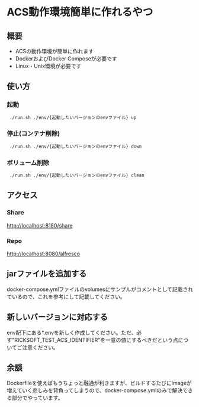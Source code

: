 # ACS動作環境簡単に作れるやつ

## 概要

* ACSの動作環境が簡単に作れます
* DockerおよびDocker Composeが必要です
* Linux・Unix環境が必要です

## 使い方

### 起動

```bash
 ./run.sh ./env/{起動したいバージョンのenvファイル} up
```

### 停止(コンテナ削除)

```bash
 ./run.sh ./env/{起動したいバージョンのenvファイル} down
```

### ボリューム削除

```bash
 ./run.sh ./env/{起動したいバージョンのenvファイル} clean
```

## アクセス

### Share

<http://localhost:8180/share>

### Repo

<http://localhost:8080/alfresco>

## jarファイルを追加する

docker-compose.ymlファイルのvolumesにサンプルがコメントとして記載されているので、これを参考にして記載してください。

## 新しいバージョンに対応する

env配下にある*.envを新しく作成してください。ただ、必ず"RICKSOFT_TEST_ACS_IDENTIFIER"を一意の値にするべきだという点についてご注意ください。

## 余談

Dockerfileを使えばもうちょっと融通が利きますが、ビルドするたびにImageが増えていく悲しみを背負ってしまうので、docker-compose.ymlのみで解決できる部分でやっています。
